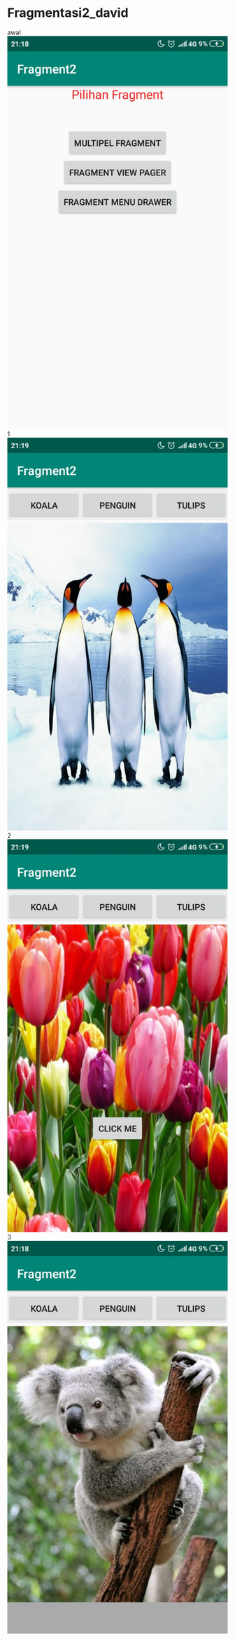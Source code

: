 # Fragmentasi2_david
awal
![alt text](https://github.com/mdavidpb/Fragmentasi2_david/blob/master/fragment.jpeg)
1
![alt text](https://github.com/mdavidpb/Fragmentasi2_david/blob/master/fragment1.jpeg)
2
![alt text](https://github.com/mdavidpb/Fragmentasi2_david/blob/master/fragment2.jpeg)
3
![alt text](https://github.com/mdavidpb/Fragmentasi2_david/blob/master/fragment3.jpeg)
